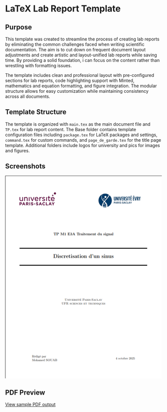 # LaTeX Lab Report Template

## Purpose

This template was created to streamline the process of creating lab reports by eliminating the common challenges faced when writing scientific documentation. The aim is to cut down on frequent document layout adjustments and create artistic and layout-unified lab reports while saving time. By providing a solid foundation, i can focus on the content rather than wrestling with formatting issues.

The template includes clean and professional layout with pre-configured sections for lab reports, code highlighting support with Minted, mathematics and equation formatting, and figure integration. The modular structure allows for easy customization while maintaining consistency across all documents.


## Template Structure

The template is organized with `main.tex` as the main document file and `TP.tex` for lab report content. The Base folder contains template configuration files including `package.tex` for LaTeX packages and settings, `command.tex` for custom commands, and `page_de_garde.tex` for the title page template. Additional folders include logos for university and pics for images and figures.

## Screenshots

![PDF Preview](preview/pdf_preview.png)

## PDF Preview

[View sample PDF output](https://drive.google.com/file/d/11LC9GJUnT_5VBBIQDu7puV8b_ZW-NDOL/view?usp=sharing)
